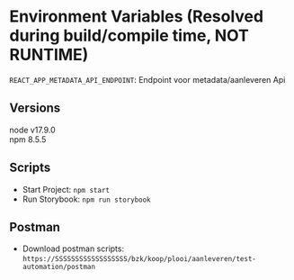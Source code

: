 
# Environment Variables (Resolved during build/compile time, NOT RUNTIME)
`REACT_APP_METADATA_API_ENDPOINT`: Endpoint voor metadata/aanleveren Api

## Versions

node v17.9.0  
npm 8.5.5

## Scripts
- Start Project: `npm start`
- Run Storybook: `npm run storybook`

## Postman
- Download postman scripts: `https://SSSSSSSSSSSSSSSSSS/bzk/koop/plooi/aanleveren/test-automation/postman`
